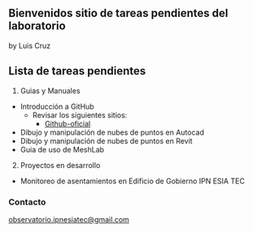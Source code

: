 ## Bienvenidos sitio de tareas pendientes del laboratorio

by Luis Cruz

## Lista de tareas pendientes

1. Guias y Manuales
- Introducción a GitHub
  - Revisar los siguientes sitios:
    - [Github-oficial](https://docs.github.com/en/get-started/writing-on-github/getting-started-with-writing-and-formatting-on-github/basic-writing-and-formatting-syntax)
- Dibujo y manipulación de nubes de puntos en Autocad
- Dibujo y manipulación de nubes de puntos en Revit
- Guia de uso de MeshLab

2. Proyectos en desarrollo
- Monitoreo de asentamientos en Edificio de Gobierno IPN ESIA TEC



### Contacto
[observatorio.ipnesiatec@gmail.com](mailto:observatorio.ipnesiatec@gmail.com)
